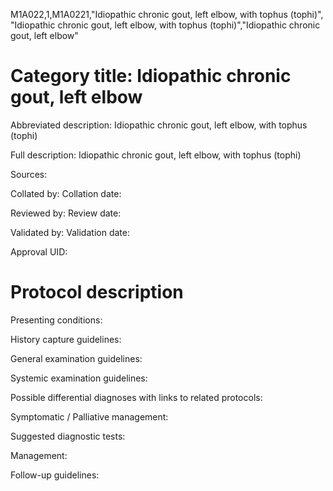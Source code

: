 M1A022,1,M1A0221,"Idiopathic chronic gout, left elbow, with tophus (tophi)", "Idiopathic chronic gout, left elbow, with tophus (tophi)","Idiopathic chronic gout, left elbow"
# Category title: Idiopathic chronic gout, left elbow

Abbreviated description: Idiopathic chronic gout, left elbow, with tophus (tophi)

Full description: Idiopathic chronic gout, left elbow, with tophus (tophi)

Sources:

Collated by:
Collation date:

Reviewed by:
Review date:

Validated by:
Validation date:

Approval UID:

# Protocol description

Presenting conditions:

History capture guidelines:

General examination guidelines:

Systemic examination guidelines:

Possible differential diagnoses with links to related protocols:

Symptomatic / Palliative management:

Suggested diagnostic tests:

Management:

Follow-up guidelines:
